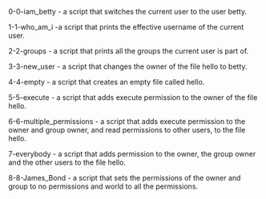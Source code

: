 0-0-iam_betty - a script that switches the current user to the user betty.

1-1-who_am_i  -a script that prints the effective username of the current user.

2-2-groups - a script that prints all the groups the current user is part of.

3-3-new_user - a script that changes the owner of the file hello to betty.

4-4-empty - a script that creates an empty file called hello.

5-5-execute - a script that adds execute permission to the owner of the file hello.

6-6-multiple_permissions - a script that adds execute permission to the owner and group owner, and read permissions to other users, to the file hello.

7-everybody - a script that adds permission to the owner, the group owner and the other users to the file hello.

8-8-James_Bond - a script that sets the permissions of the owner and group to no permissions and world to all the permissions.
